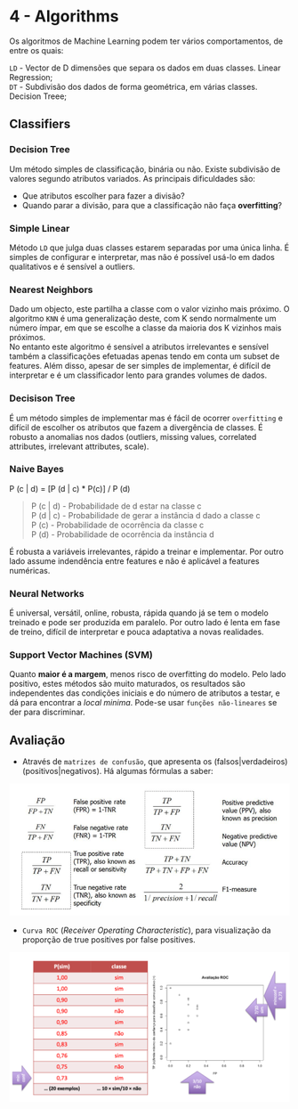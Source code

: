 # 4 - Algorithms

Os algoritmos de Machine Learning podem ter vários comportamentos, de entre os quais:

`LD` - Vector de D dimensões que separa os dados em duas classes. Linear Regression; <br>
`DT` - Subdivisão dos dados de forma geométrica, em várias classes. Decision Treee;

## Classifiers

### Decision Tree

Um método simples de classificação, binária ou não. Existe subdivisão de valores segundo atributos variados. As principais dificuldades são:
- Que atributos escolher para fazer a divisão?
- Quando parar a divisão, para que a classificação não faça **overfitting**?

### Simple Linear

Método `LD` que julga duas classes estarem separadas por uma única linha. É simples de configurar e interpretar, mas não é possível usá-lo em dados qualitativos e é sensível a outliers.

### Nearest Neighbors

Dado um objecto, este partilha a classe com o valor vizinho mais próximo. O algoritmo `KNN` é uma generalização deste, com K sendo normalmente um número ímpar, em que se escolhe a classe da maioria dos K vizinhos mais próximos. <br>
No entanto este algoritmo é sensível a atributos irrelevantes e sensível também a classificações efetuadas apenas tendo em conta um subset de features. Além disso, apesar de ser simples de implementar, é difícil de interpretar e é um classificador lento para grandes volumes de dados.

### Decisison Tree

É um método simples de implementar mas é fácil de ocorrer `overfitting` e difícil de escolher os atributos que fazem a divergência de classes. É robusto a anomalias nos dados (outliers, missing values, correlated attributes, irrelevant attributes, scale).

### Naive Bayes

P (c | d) = [P (d | c) * P(c)] / P (d)

> P (c | d) - Probabilidade de d estar na classe c <br>
> P (d | c) - Probabilidade de gerar a instância d dado a classe c <br>
> P (c) - Probabilidade de ocorrência da classe c <br>
> P (d) - Probabilidade de ocorrência da instância d <br>

É robusta a variáveis irrelevantes, rápido a treinar e implementar. Por outro lado assume indendência entre features e não é aplicável a features numéricas.

### Neural Networks

É universal, versátil, online, robusta, rápida quando já se tem o modelo treinado e pode ser produzida em paralelo. Por outro lado é lenta em fase de treino, difícil de interpretar e pouca adaptativa a novas realidades.

### Support Vector Machines (SVM)

Quanto **maior é a margem**, menos risco de overfitting do modelo. Pelo lado positivo, estes métodos são muito maturados, os resultados são independentes das condições iniciais e do número de atributos a testar, e dá para encontrar a *local minima*. Pode-se usar `funções não-lineares` se der para discriminar.

## Avaliação

- Através de `matrizes de confusão`, que apresenta os (falsos|verdadeiros) (positivos|negativos). Há algumas fórmulas a saber:

![Confusion Matrix Formulas](../Images/ConfusionMatrix.png)

- `Curva ROC` (*Receiver Operating Characteristic*), para visualização da proporção de true positives por false positives.

![ROC Curve Construction](../Images/ROC.png)